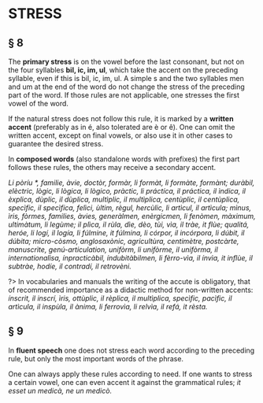 # STRESS

## § 8

The **primary stress** is on the vowel before the last consonant, but not on the four syllables **bil, ic, im, ul**, which take the accent on the preceding syllable, even if this is bil, ic, im, ul. A simple s and the two syllables men and um at the end of the word do not change the stress of the preceding part of the word. If those rules are not applicable, one stresses the first vowel of the word.

If the natural stress does not follow this rule, it is marked by a **written accent** (preferably as in é, also tolerated are è or ê). One can omit the written accent, except on final vowels, or also use it in other cases to guarantee the desired stress.

In **composed words** (also standalone words with prefixes) the first part follows these rules, the others may receive a secondary accent. 

_Li pòríu *, familie, àvie, doctòr, formàr, li formàt, li formàte, formànt; duràbil, elèctric, lògic, li lògica, li lògico, pràctic, li práctíca, il práctica, il ìndica, il èxplica, dùplic, il dùplica, multìplic, il multìplica, centùplic, il centùplica, specìfic, il specìfica, felìci, ùltim, règul, hercùlic, li artìcul, il artìcula; mìnus, ìris, fòrmes, families, àvies, generàlmen, enèrgicmen, li fenòmen, màximum, ultimàtum, li legùme; il plìca, il rùla, dìe, dèo, tùi, vìa, il tràe, it flùe; qualitá, heróe, li logí, il logía, li fúlmine, it fúlmina, li córpor, il incórpora, li dúbit, il dúbita; micro-còsmo, anglosaxònic, agricultùra, centimètre, postcàrte, manuscrìte, genú-articulation, unifòrm, li unifòrme, il unifòrma, il internationalìsa, ínpracticàbil, índubitàbilmen, li fèrro-vìa, il ínvìa, it inflùe, il subtràe, hodíe, il contradí, il retrovèni._ 

?> In vocabularies and manuals the writing of the accute is obligatory, that of recommended importance as a didactic method for non-written accents: _ínscrit, il inscrí, ìris, ottùplic, il rèplica, il multìplica, specìfic, pacìfic, il artìcula, il inspùla, il ànima, li ferrovìa, li relvìa, il refá, it rèsta._

## § 9

In **fluent speech** one does not stress each word according to the preceding rule, but only the most important words of the phrase. 

One can always apply these rules according to need. If one wants to stress a certain vowel, one can even accent it against the grammatical rules; _it esset un medicà, ne un medicò._